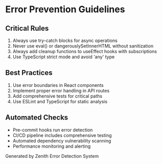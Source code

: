 # Error Prevention Guidelines

## Critical Rules
1. Always use try-catch blocks for async operations
2. Never use eval() or dangerouslySetInnerHTML without sanitization
3. Always add cleanup functions to useEffect hooks with subscriptions
4. Use TypeScript strict mode and avoid 'any' type

## Best Practices
1. Use error boundaries in React components
2. Implement proper error handling in API routes
3. Add comprehensive tests for critical paths
4. Use ESLint and TypeScript for static analysis

## Automated Checks
- Pre-commit hooks run error detection
- CI/CD pipeline includes comprehensive testing
- Automated dependency vulnerability scanning
- Performance monitoring and alerting

Generated by Zenith Error Detection System
